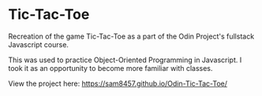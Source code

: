 # Tic-Tac-Toe
Recreation of the game Tic-Tac-Toe as a part of the
Odin Project's fullstack Javascript course.

This was used to practice Object-Oriented Programming in Javascript.
I took it as an opportunity to become more familiar with classes.

View the project here: https://sam8457.github.io/Odin-Tic-Tac-Toe/
